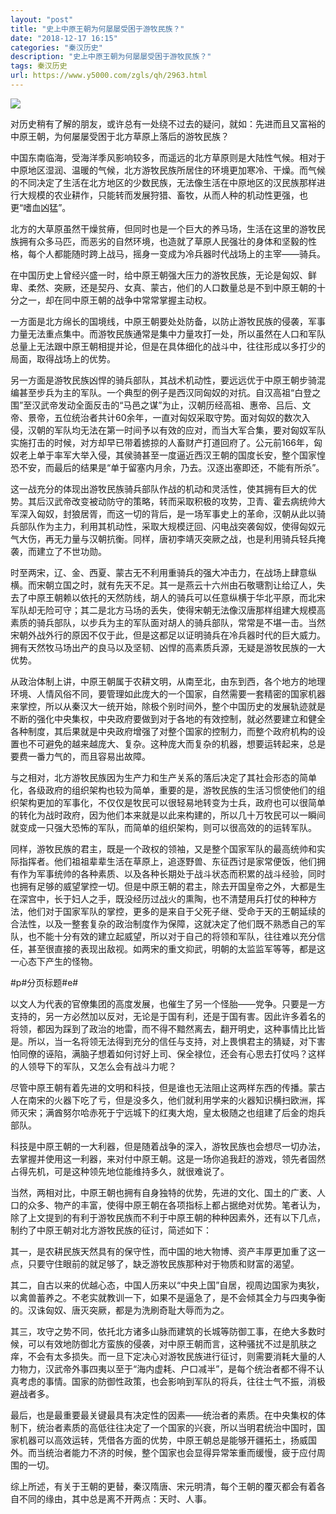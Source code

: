 ```yaml
---
layout: "post"
title: "史上中原王朝为何屡屡受困于游牧民族？"
date: "2018-12-17 16:15"
categories: "秦汉历史"
description: "史上中原王朝为何屡屡受困于游牧民族？"
tags: 秦汉历史
url: https://www.y5000.com/zgls/qh/2963.html
---
```






![](https://img.y5000.com/uploads/allimg/160725/4-160H512242GK.jpg)

对历史稍有了解的朋友，或许总有一处绕不过去的疑问，就如：先进而且又富裕的中原王朝，为何屡屡受困于北方草原上落后的游牧民族？

中国东南临海，受海洋季风影响较多，而遥远的北方草原则是大陆性气候。相对于中原地区湿润、温暖的气候，北方游牧民族所居住的环境更加寒冷、干燥。而气候的不同决定了生活在北方地区的少数民族，无法像生活在中原地区的汉民族那样进行大规模的农业耕作，只能转而发展狩猎、畜牧，从而人种的机动性更强，也更“嗜血凶猛”。

北方的大草原虽然干燥贫瘠，但同时也是一个巨大的养马场，生活在这里的游牧民族拥有众多马匹，而恶劣的自然环境，也造就了草原人民强壮的身体和坚毅的性格，每个人都能随时跨上战马，摇身一变成为冷兵器时代战场上的主宰——骑兵。

在中国历史上曾经兴盛一时，给中原王朝强大压力的游牧民族，无论是匈奴、鲜卑、柔然、突厥，还是契丹、女真、蒙古，他们的人口数量总是不到中原王朝的十分之一，却在同中原王朝的战争中常常掌握主动权。

一方面是北方绵长的国境线，中原王朝要处处防备，以防止游牧民族的侵袭，军事力量无法重点集中。而游牧民族通常是集中力量攻打一处，所以虽然在人口和军队总量上无法跟中原王朝相提并论，但是在具体细化的战斗中，往往形成以多打少的局面，取得战场上的优势。

另一方面是游牧民族凶悍的骑兵部队，其战术机动性，要远远优于中原王朝步骑混编甚至步兵为主的军队。一个典型的例子是西汉同匈奴的对抗。自汉高祖“白登之围”至汉武帝发动全面反击的“马邑之谋”为止，汉朝历经高祖、惠帝、吕后、文帝、景帝，五位统治者共计60余年，一直对匈奴采取守势。面对匈奴的数次入侵，汉朝的军队均无法在第一时间予以有效的应对，而当大军合集，要对匈奴军队实施打击的时候，对方却早已带着掳掠的人畜财产打道回府了。公元前166年，匈奴老上单于率军大举入侵，其侯骑甚至一度逼近西汉王朝的国度长安，整个国家惶恐不安，而最后的结果是“单于留塞内月余，乃去。汉逐出塞即还，不能有所杀”。

这一战充分的体现出游牧民族骑兵部队作战的机动和灵活性，使其拥有巨大的优势。其后汉武帝改变被动防守的策略，转而采取积极的攻势，卫青、霍去病统帅大军深入匈奴，封狼居胥，而这一切的背后，是一场军事史上的革命，汉朝从此以骑兵部队作为主力，利用其机动性，采取大规模迂回、闪电战突袭匈奴，使得匈奴元气大伤，再无力量与汉朝抗衡。同样，唐初李靖灭突厥之战，也是利用骑兵轻兵掩袭，而建立了不世功勋。

时至两宋，辽、金、西夏、蒙古无不利用重骑兵的强大冲击力，在战场上肆意纵横。而宋朝立国之时，就有先天不足。其一是燕云十六州由石敬瑭割让给辽人，失去了中原王朝赖以依托的天然防线，胡人的骑兵可以任意纵横于华北平原，而北宋军队却无险可守；其二是北方马场的丢失，使得宋朝无法像汉唐那样组建大规模高素质的骑兵部队，以步兵为主的军队面对胡人的骑兵部队，常常是不堪一击。当然宋朝外战外行的原因不仅于此，但是这都足以证明骑兵在冷兵器时代的巨大威力。拥有天然牧马场出产的良马以及坚韧、凶悍的高素质兵源，无疑是游牧民族的一大优势。

从政治体制上讲，中原王朝属于农耕文明，从南至北，由东到西，各个地方的地理环境、人情风俗不同，要管理如此庞大的一个国家，自然需要一套精密的国家机器来掌控，所以从秦汉大一统开始，除极个别时间外，整个中国历史的发展轨迹就是不断的强化中央集权，中央政府要做到对于各地的有效控制，就必然要建立和健全各种制度，其后果就是中央政府增强了对整个国家的控制力，而整个政府机构的设置也不可避免的越来越庞大、复杂。这种庞大而复杂的机器，想要运转起来，总是要费一番力气的，而且容易出故障。

与之相对，北方游牧民族因为生产力和生产关系的落后决定了其社会形态的简单化，各级政府的组织架构也较为简单，重要的是，游牧民族的生活习惯使他们的组织架构更加的军事化，不仅仅是牧民可以很轻易地转变为士兵，政府也可以很简单的转化为战时政府，因为他们本来就是以此来构建的，所以几十万牧民可以一瞬间就变成一只强大恐怖的军队，而简单的组织架构，则可以很高效的的运转军队。

同样，游牧民族的君主，既是一个政权的领袖，又是整个国家军队的最高统帅和实际指挥者。他们祖祖辈辈生活在草原上，追逐野兽、东征西讨是家常便饭，他们拥有作为军事统帅的各种素质、以及各种长期处于战斗状态而积累的战斗经验，同时也拥有足够的威望掌控一切。但是中原王朝的君主，除去开国皇帝之外，大都是生在深宫中，长于妇人之手，既没经历过战火的熏陶，也不清楚用兵打仗的种种方法，他们对于国家军队的掌控，更多的是来自于父死子继、受命于天的王朝延续的合法性，以及一整套复杂的政治制度作为保障，这就决定了他们既不熟悉自己的军队，也不能十分有效的建立起威望，所以对于自己的将领和军队，往往难以充分信任，甚至很直接的表现出敌视。如两宋的重文抑武，明朝的太监监军等等，都是这一心态下产生的怪物。

#p#分页标题#e#

以文人为代表的官僚集团的高度发展，也催生了另一个怪胎——党争。只要是一方支持的，另一方必然加以反对，无论是于国有利，还是于国有害。因此许多着名的将领，都因为踩到了政治的地雷，而不得不黯然离去，翻开明史，这种事情比比皆是。所以，当一名将领无法得到充分的信任与支持，对上畏惧君主的猜疑，对下害怕同僚的诬陷，满脑子想着如何讨好上司、保全禄位，还会有心思去打仗吗？这样的人领导下的军队，又怎么会有战斗力呢？

尽管中原王朝有着先进的文明和科技，但是谁也无法阻止这两样东西的传播。蒙古人在南宋的火器下吃了亏，但是没多久，他们就利用学来的火器知识横扫欧洲，挥师灭宋；满酋努尔哈赤死于宁远城下的红夷大炮，皇太极随之也组建了后金的炮兵部队。

科技是中原王朝的一大利器，但是随着战争的深入，游牧民族也会想尽一切办法，去掌握并使用这一利器，来对付中原王朝。这是一场你追我赶的游戏，领先者固然占得先机，可是这种领先地位能维持多久，就很难说了。

当然，两相对比，中原王朝也拥有自身独特的优势，先进的文化、国土的广袤、人口的众多、物产的丰富，使得中原王朝在各项指标上都占据绝对优势。笔者认为，除了上文提到的有利于游牧民族而不利于中原王朝的种种因素外，还有以下几点，制约了中原王朝对北方游牧民族的征讨，简述如下：

其一，是农耕民族天然具有的保守性，而中国的地大物博、资产丰厚更加重了这一点，只要守住眼前的就足够了，缺乏游牧民族那种对于物质和财富的渴望。

其二，自古以来的优越心态，中国人历来以“中央上国”自居，视周边国家为夷狄，以禽兽蓄养之。不老实就教训一下，如果不是逼急了，是不会倾其全力与四夷争衡的。汉诛匈奴、唐灭突厥，都是为洗刷奇耻大辱而为之。

其三，攻守之势不同，依托北方诸多山脉而建筑的长城等防御工事，在绝大多数时候，可以有效地防御北方蛮族的侵袭，对中原王朝而言，这种骚扰不过是肌肤之痒，不会有太多损失。而一旦下定决心对游牧民族进行征讨，则需要消耗大量的人力物力，汉武帝外事四夷以至于“海内虚耗、户口减半”，是每个统治者都不得不认真考虑的事情。国家的防御性政策，也会影响到军队的将兵，往往士气不振，消极避战者多。

最后，也是最重要最关键最具有决定性的因素——统治者的素质。在中央集权的体制下，统治者素质的高低往往决定了一个国家的兴衰，所以当明君统治中国时，国家机器可以高效运转，凭借各方面的优势，中原王朝总是能够开疆拓土，扬威国外。而当统治者能力不济的时候，整个国家也会显得异常笨重而缓慢，疲于应付周围的一切。

综上所述，有关于王朝的更替，秦汉隋唐、宋元明清，每个王朝的覆灭都会有着各自不同的缘由，其中总是离不开两点：天时、人事。
